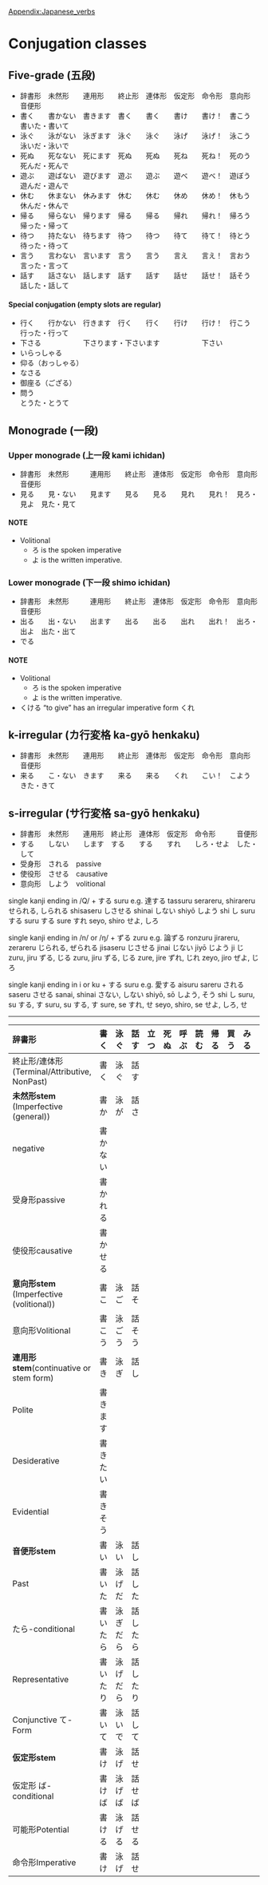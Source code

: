 
[Appendix:Japanese_verbs](https://en.wiktionary.org/wiki/Appendix:Japanese_verbs)
# Conjugation classes
## Five-grade (五段)
- 辞書形　未然形　　連用形　　終止形　連体形　仮定形　命令形　意向形　音便形　　　　　
- 書く　　書かない　書きます　書く　　書く　　書け　　書け！　書こう　書いた・書いて
- 泳ぐ　　泳がない　泳ぎます　泳ぐ　　泳ぐ　　泳げ　　泳げ！　泳こう　泳いだ・泳いで
- 死ぬ　　死なない　死にます　死ぬ　　死ぬ　　死ね　　死ね！　死のう　死んだ・死んで
- 遊ぶ　　遊ばない　遊びます　遊ぶ　　遊ぶ　　遊べ　　遊べ！　遊ぼう　遊んだ・遊んで
- 休む　　休まない　休みます　休む　　休む　　休め　　休め！　休もう　休んだ・休んで
- 帰る　　帰らない　帰ります　帰る　　帰る　　帰れ　　帰れ！　帰ろう　帰った・帰って
- 待つ　　持たない　待ちます　待つ　　待つ　　待て　　待て！　待とう　待った・待って
- 言う　　言わない　言います　言う　　言う　　言え　　言え！　言おう　言った・言って
- 話す　　話さない　話します　話す　　話す　　話せ　　話せ！　話そう　話した・話して

#### Special conjugation (empty slots are regular)
- 行く　　行かない　行きます　行く　　行く　　行け　　行け！　行こう　行った・行って
- 下さる　　　　　　下さります・下さいます　　　　　　下さい
- いらっしゃる
- 仰る（おっしゃる）
- なさる
- 御座る（ござる）
- 問う　　　　　　　　　　　　　　　　　　　　　　　　　　　　　　　　とうた・とうて

## Monograde (一段)
### Upper monograde (上一段 kami ichidan)
- 辞書形　未然形　　　連用形　　終止形　連体形　仮定形　命令形　意向形　　　音便形
- 見る　　見・ない　　見ます　　見る　　見る　　見れ　　見れ！　見ろ・見よ　見た・見て


#### NOTE
- Volitional
    - ろ is the spoken imperative
    - よ is the written imperative.

### Lower monograde (下一段 shimo ichidan)
- 辞書形　未然形　　　連用形　　終止形　連体形　仮定形　命令形　意向形　　　音便形
- 出る　　出・ない　　出ます　　出る　　出る　　出れ　　出れ！　出ろ・出よ　出た・出て
- でる

#### NOTE
- Volitional
    - ろ is the spoken imperative
    - よ is the written imperative.
- くける “to give” has an irregular imperative form くれ

## k-irregular (カ行変格 ka-gyō henkaku)
- 辞書形　未然形　　連用形　　終止形　連体形　仮定形　命令形　意向形　　　音便形
- 来る　　こ・ない　きます　　来る　　来る　　くれ　　こい！　こよう　　　きた・きて

## s-irregular (サ行変格 sa-gyō henkaku)
- 辞書形　未然形　　連用形　終止形　連体形　仮定形　命令形　　　音便形
- する　　しない　　します　する　　する　　すれ　　しろ・せよ　した・して
- 受身形　される　passive
- 使役形　させる　causative
- 意向形　しよう　volitional

single kanji ending in /Q/ + する suru
e.g. 達する tassuru	serareru, shirareru
せられる, しられる	shisaseru
しさせる	shinai
しない	shiyō
しよう	shi
し	suru
する	suru
する	sure
すれ	seyo, shiro
せよ, しろ

single kanji ending in /n/ or /ŋ/ + ずる zuru
e.g. 論ずる ronzuru	jirareru, zerareru
じられる, ぜられる	jisaseru
じさせる	jinai
じない	jiyō
じよう	ji
じ	zuru, jiru
ずる, じる	zuru, jiru
ずる, じる	zure, jire
ずれ, じれ	zeyo, jiro
ぜよ, じろ

single kanji ending in i or ku + する suru
e.g. 愛する aisuru	sareru
される	saseru
させる	sanai, shinai
さない, しない	shiyō, sō
しよう, そう	shi
し	suru, su
する, す	suru, su
する, す	sure, se
すれ, せ	seyo, shiro, se
せよ, しろ, せ

---
| 辞書形                                        | 書く     | 泳ぐ     | 話す     | 立つ | 死ぬ | 呼ぶ | 読む | 帰る | 買う | みる | 出る | する | 来る |
|:----------------------------------------------|:---------|:---------|:---------|:-----|:-----|:-----|:-----|:-----|:-----|:-----|:-----|:-----|:-----|
| 終止形/連体形 (Terminal/Attributive, NonPast) | 書く     | 泳ぐ     | 話す     |      |      |      |      |      |      |      |      |      |      |
| **未然形stem** (Imperfective (general))       | 書か     | 泳が     | 話さ     |      |      |      |      |      |      |      |      |      |      |
| negative                                      | 書かない |          |          |      |      |      |      |      |      |      |      |      |      |
| 受身形passive                                 | 書かれる |          |          |      |      |      |      |      |      |      |      |      |      |
| 使役形causative                               | 書かせる |          |          |      |      |      |      |      |      |      |      |      |      |
| **意向形stem** (Imperfective (volitional))    | 書こ     | 泳ご     | 話そ     |      |      |      |      |      |      |      |      |      |      |
| 意向形Volitional                              | 書こう   | 泳ごう   | 話そう   |      |      |      |      |      |      |      |      |      |      |
| **連用形stem**(continuative or stem form)     | 書き     | 泳ぎ     | 話し     |      |      |      |      |      |      |      |      |      |      |
| Polite                                        | 書きます |          |          |      |      |      |      |      |      |      |      |      |      |
| Desiderative                                  | 書きたい |          |          |      |      |      |      |      |      |      |      |      |      |
| Evidential                                    | 書きそう |          |          |      |      |      |      |      |      |      |      |      |      |
| **音便形stem**                                | 書い     | 泳い     | 話し     |      |      |      |      |      |      |      |      |      |      |
| Past                                          | 書いた   | 泳げだ   | 話した   |      |      |      |      |      |      |      |      |      |      |
| たら-conditional                              | 書いたら | 泳ぎだら | 話したら |      |      |      |      |      |      |      |      |      |      |
| Representative                                | 書いたり | 泳げだら | 話したり |      |      |      |      |      |      |      |      |      |      |
| Conjunctive て-Form                           | 書いて   | 泳いで   | 話して   |      |      |      |      |      |      |      |      |      |      |
| **仮定形stem**                                | 書け     | 泳げ     | 話せ     |      |      |      |      |      |      |      |      |      |      |
| 仮定形 ば-conditional                         | 書けば   | 泳げば   | 話せば   |      |      |      |      |      |      |      |      |      |      |
| 可能形Potential                               | 書ける   | 泳げる   | 話せる   |      |      |      |      |      |      |      |      |      |      |
| 命令形Imperative                              | 書け     | 泳げ     | 話せ     |      |      |      |      |      |      |      |      |      |      |
